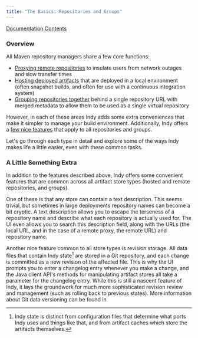 ```yaml
---
title: "The Basics: Repositories and Groups"
---
```


[Documentation Contents](index.html)

### Overview

All Maven repository managers share a few core functions:

* [Proxying remote repositories](remote-repositories.html) to insulate users from network outages and slow transfer times
* [Hosting deployed artifacts](hosted-repositories.html) that are deployed in a local environment (often snapshot builds, and often for use with a continuous integration system)
* [Grouping repositories together](repository-groups.html) behind a single repository URL with merged metadata to allow them to be used as a single virtual repository

However, in each of these areas Indy adds some extra conveniences that make it simpler to manage your build environment. Additionally, Indy offers a [few nice features](#a-little-something-extra) that apply to all repositories and groups.

Let's go through each type in detail and explore some of the ways Indy makes life a little easier, even with these common tasks.


### A Little Something Extra

In addition to the features described above, Indy offers some convenient features that are common across all artifact store types (hosted and remote repositories, and groups). 

One of these is that any store can contain a text description. This seems trivial, but sometimes in large deployments repository names can become a bit cryptic. A text description allows you to escape the terseness of a repository name and describe what each repository is actually used for. The UI even allows you to search this description field, along with the URLs (the local URL, and in the case of a remote proxy, the remote URL) and repository name.

Another nice feature common to all store types is revision storage. All data files that contain Indy state[^1] are stored in a Git repository, and each change is committed as a new revision of the affected file. This is why the UI prompts you to enter a changelog entry whenever you make a change, and the Java client API's methods for manipulating artifact stores all take a parameter for the changelog entry. While this is still a nascent feature of Indy, it lays the groundwork for much more sophisticated revision review and management (such as rolling back to previous states). More information about Git data versioning can be found in 

[^1]: Indy state is distinct from configuration files that determine what ports Indy uses and things like that, and from artifact caches which store the artifacts themselves.